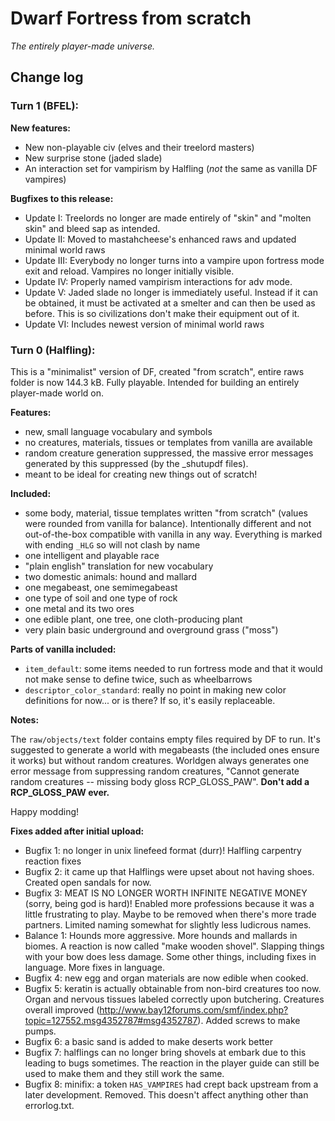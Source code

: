 Dwarf Fortress from scratch
===========================
_The entirely player-made universe._

Change log
----------

### Turn 1 (BFEL):

**New features:**

* New non-playable civ (elves and their treelord masters)
* New surprise stone (jaded slade)
* An interaction set for vampirism by Halfling (_not_ the same as vanilla DF vampires)

**Bugfixes to this release:**

* Update I: Treelords no longer are made entirely of "skin" and "molten skin" and bleed sap as intended.
* Update II: Moved to mastahcheese's enhanced raws and updated minimal world raws
* Update III: Everybody no longer turns into a vampire upon fortress mode exit and reload. Vampires no longer initially visible.
* Update IV: Properly named vampirism interactions for adv mode.
* Update V: Jaded slade no longer is immediately useful. Instead if it can be obtained, it must be activated at a smelter and can then be used as before. This is so civilizations don't make their equipment out of it.
* Update VI: Includes newest version of minimal world raws


### Turn 0 (Halfling):

This is a "minimalist" version of DF, created "from scratch", entire raws folder is now 144.3 kB. Fully playable. Intended for building an entirely player-made world on.

**Features:**

* new, small language vocabulary and symbols
* no creatures, materials, tissues or templates from vanilla are available
* random creature generation suppressed, the massive error messages generated by this suppressed (by the _shutupdf files).
* meant to be ideal for creating new things out of scratch!

**Included:**

* some body, material, tissue templates written "from scratch" (values were rounded from vanilla for balance). Intentionally different and not out-of-the-box compatible with vanilla in any way. Everything is marked with ending `_HLG` so will not clash by name
* one intelligent and playable race
* "plain english" translation for new vocabulary
* two domestic animals: hound and mallard
* one megabeast, one semimegabeast
* one type of soil and one type of rock
* one metal and its two ores
* one edible plant, one tree, one cloth-producing plant
* very plain basic underground and overground grass ("moss")

**Parts of vanilla included:**

* `item_default`: some items needed to run fortress mode and that it would not make sense to define twice, such as wheelbarrows
* `descriptor_color_standard`: really no point in making new color definitions for now... or is there? If so, it's easily replaceable.

**Notes:**

The `raw/objects/text` folder contains empty files required by DF to run. It's suggested to generate a world with megabeasts (the included ones ensure it works) but without random creatures. Worldgen always generates one error message from suppressing random creatures, "Cannot generate random creatures -- missing body gloss RCP_GLOSS_PAW". **Don't add a RCP_GLOSS_PAW ever.**

Happy modding!

**Fixes added after initial upload:**

* Bugfix 1: no longer in unix linefeed format (durr)! Halfling carpentry reaction fixes
* Bugfix 2: it came up that Halflings were upset about not having shoes. Created open sandals for now.
* Bugfix 3: MEAT IS NO LONGER WORTH INFINITE NEGATIVE MONEY (sorry, being god is hard)!  Enabled more professions because it was a little frustrating to play. Maybe to be removed when there's more trade partners. Limited naming somewhat for slightly less ludicrous names.
* Balance 1: Hounds more aggressive. More hounds and mallards in biomes. A reaction is now called "make wooden shovel". Slapping things with your bow does less damage. Some other things, including fixes in language. More fixes in language.
* Bugfix 4: new egg and organ materials are now edible when cooked.
* Bugfix 5: keratin is actually obtainable from non-bird creatures too now. Organ and nervous tissues labeled correctly upon butchering. Creatures overall improved (http://www.bay12forums.com/smf/index.php?topic=127552.msg4352787#msg4352787). Added screws to make pumps.
* Bugfix 6: a basic sand is added to make deserts work better
* Bugfix 7: halflings can no longer bring shovels at embark due to this leading to bugs sometimes. The reaction in the player guide can still be used to make them and they still work the same.
* Bugfix 8: minifix: a token `HAS_VAMPIRES` had crept back upstream from a later development. Removed. This doesn't affect anything other than errorlog.txt.